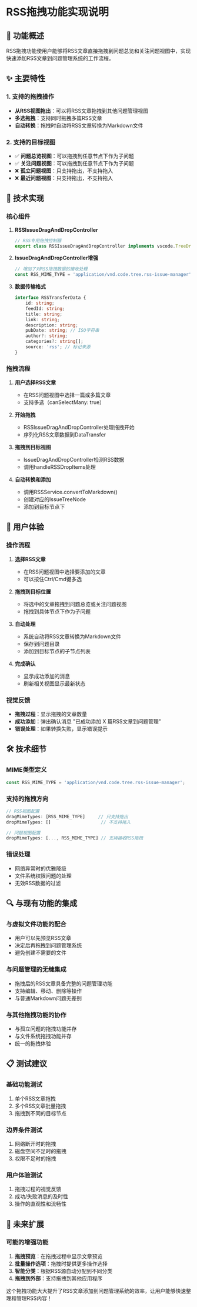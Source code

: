 # RSS拖拽功能实现说明

## 🎯 功能概述

RSS拖拽功能使用户能够将RSS文章直接拖拽到问题总览和关注问题视图中，实现快速添加RSS文章到问题管理系统的工作流程。

## ✨ 主要特性

### 1. 支持的拖拽操作
- **从RSS视图拖出**：可以将RSS文章拖拽到其他问题管理视图
- **多选拖拽**：支持同时拖拽多篇RSS文章
- **自动转换**：拖拽时自动将RSS文章转换为Markdown文件

### 2. 支持的目标视图
- ✅ **问题总览视图**：可以拖拽到任意节点下作为子问题
- ✅ **关注问题视图**：可以拖拽到任意节点下作为子问题
- ❌ **孤立问题视图**：只支持拖出，不支持拖入
- ❌ **最近问题视图**：只支持拖出，不支持拖入

## 🔧 技术实现

### 核心组件

1. **RSSIssueDragAndDropController**
   ```typescript
   // RSS专用拖拽控制器
   export class RSSIssueDragAndDropController implements vscode.TreeDragAndDropController<vscode.TreeItem>
   ```

2. **IssueDragAndDropController增强**
   ```typescript
   // 增加了对RSS拖拽数据的接收处理
   const RSS_MIME_TYPE = 'application/vnd.code.tree.rss-issue-manager';
   ```

3. **数据传输格式**
   ```typescript
   interface RSSTransferData {
       id: string;
       feedId: string;
       title: string;
       link: string;
       description: string;
       pubDate: string; // ISO字符串
       author?: string;
       categories?: string[];
       source: 'rss'; // 标记来源
   }
   ```

### 拖拽流程

1. **用户选择RSS文章**
   - 在RSS问题视图中选择一篇或多篇文章
   - 支持多选（canSelectMany: true）

2. **开始拖拽**
   - RSSIssueDragAndDropController处理拖拽开始
   - 序列化RSS文章数据到DataTransfer

3. **拖拽到目标视图**
   - IssueDragAndDropController检测RSS数据
   - 调用handleRSSDropItems处理

4. **自动转换和添加**
   - 调用RSSService.convertToMarkdown()
   - 创建对应的IssueTreeNode
   - 添加到目标节点下

## 🎨 用户体验

### 操作流程

1. **选择RSS文章**
   - 在RSS问题视图中选择要添加的文章
   - 可以按住Ctrl/Cmd键多选

2. **拖拽到目标位置**
   - 将选中的文章拖拽到问题总览或关注问题视图
   - 拖拽到具体节点下作为子问题

3. **自动处理**
   - 系统自动将RSS文章转换为Markdown文件
   - 保存到问题目录
   - 添加到目标节点的子节点列表

4. **完成确认**
   - 显示成功添加的消息
   - 刷新相关视图显示最新状态

### 视觉反馈

- **拖拽过程**：显示拖拽的文章数量
- **成功添加**：弹出确认消息 "已成功添加 X 篇RSS文章到问题管理"
- **错误处理**：如果转换失败，显示错误提示

## 🛠️ 技术细节

### MIME类型定义
```typescript
const RSS_MIME_TYPE = 'application/vnd.code.tree.rss-issue-manager';
```

### 支持的拖拽方向
```typescript
// RSS视图配置
dragMimeTypes: [RSS_MIME_TYPE]     // 只支持拖出
dropMimeTypes: []                   // 不支持拖入

// 问题视图配置
dropMimeTypes: [..., RSS_MIME_TYPE] // 支持接收RSS拖拽
```

### 错误处理
- 网络异常时的优雅降级
- 文件系统权限问题的处理
- 无效RSS数据的过滤

## 🔍 与现有功能的集成

### 与虚拟文件功能的配合
- 用户可以先预览RSS文章
- 决定后再拖拽到问题管理系统
- 避免创建不需要的文件

### 与问题管理的无缝集成
- 拖拽后的RSS文章具备完整的问题管理功能
- 支持编辑、移动、删除等操作
- 与普通Markdown问题无差别

### 与其他拖拽功能的协作
- 与孤立问题的拖拽功能并存
- 与文件系统拖拽功能并存
- 统一的拖拽体验

## 📋 测试建议

### 基础功能测试
1. 单个RSS文章拖拽
2. 多个RSS文章批量拖拽
3. 拖拽到不同的目标节点

### 边界条件测试
1. 网络断开时的拖拽
2. 磁盘空间不足时的拖拽
3. 权限不足时的拖拽

### 用户体验测试
1. 拖拽过程的视觉反馈
2. 成功/失败消息的及时性
3. 操作的直观性和流畅性

## 🚀 未来扩展

### 可能的增强功能
1. **拖拽预览**：在拖拽过程中显示文章预览
2. **批量操作选项**：拖拽时提供更多操作选择
3. **智能分类**：根据RSS源自动分配到不同分类
4. **拖拽到外部**：支持拖拽到其他应用程序

这个拖拽功能大大提升了RSS文章添加到问题管理系统的效率，让用户能够快速整理和管理RSS内容！
